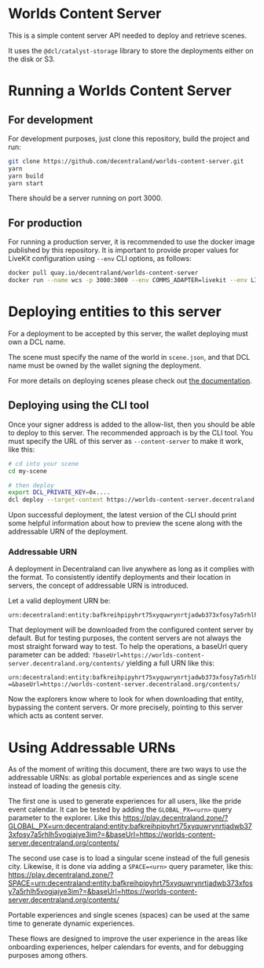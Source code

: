 # Worlds Content Server

This is a simple content server API needed to deploy and retrieve scenes.

It uses the `@dcl/catalyst-storage` library to store the deployments either on the disk or S3.


# Running a Worlds Content Server
## For development
For development purposes, just clone this repository, build the project and 
run:
```bash
git clone https://github.com/decentraland/worlds-content-server.git
yarn
yarn build
yarn start
```
There should be a server running on port 3000.

## For production
For running a production server, it is recommended to use the docker image 
published by this repository. It is important to provide proper values for 
LiveKit configuration using `--env` CLI options, as follows:
```bash
docker pull quay.io/decentraland/worlds-content-server
docker run --name wcs -p 3000:3000 --env COMMS_ADAPTER=livekit --env LIVEKIT_HOST=<your livekit url> --env LIVEKIT_API_KEY=<your api key> --env LIVEKIT_API_SECRET=<your secret>  quay.io/decentraland/worlds-content-server
```

# Deploying entities to this server

For a deployment to be accepted by this server, the wallet deploying must own a DCL name.

The scene must specify the name of the world in `scene.json`, and that DCL name must be owned by the wallet signing the deployment.

For more details on deploying scenes please check out [the documentation](https://docs.decentraland.org/creator/worlds/contributor/worlds/about/).


## Deploying using the CLI tool

Once your signer address is added to the allow-list, then you should be able to deploy to this server. The recommended approach is by the CLI tool. You must specify the URL of this server as `--content-server` to make it work, like this:

```bash
# cd into your scene
cd my-scene

# then deploy
export DCL_PRIVATE_KEY=0x....
dcl deploy --target-content https://worlds-content-server.decentraland.org
```

Upon successful deployment, the latest version of the CLI should print some helpful information about how to preview the scene along with the addressable URN of the deployment.

### Addressable URN

A deployment in Decentraland can live anywhere as long as it complies with the format. To consistently identify deployments and their location in servers, the concept of addressable URN is introduced.

Let a valid deployment URN be:
```
urn:decentraland:entity:bafkreihpipyhrt75xyquwrynrtjadwb373xfosy7a5rhlh5vogjajye3im
```

That deployment will be downloaded from the configured content server by default. But for testing purposes, the content servers are not always the most straight forward way to test. To help the operations, a baseUrl query parameter can be added: `?baseUrl=https://worlds-content-server.decentraland.org/contents/` yielding a full URN like this:

```
urn:decentraland:entity:bafkreihpipyhrt75xyquwrynrtjadwb373xfosy7a5rhlh5vogjajye3im?=&baseUrl=https://worlds-content-server.decentraland.org/contents/
```

Now the explorers know where to look for when downloading that entity, bypassing the content servers. Or more precisely, pointing to this server which acts as content server.

# Using Addressable URNs

As of the moment of writing this document, there are two ways to use the addressable URNs: as global portable experiences and as single scene instead of loading the genesis city.

The first one is used to generate experiences for all users, like the pride event calendar. It can be tested by adding the `GLOBAL_PX=<urn>` query parameter to the explorer. Like this https://play.decentraland.zone/?GLOBAL_PX=urn:decentraland:entity:bafkreihpipyhrt75xyquwrynrtjadwb373xfosy7a5rhlh5vogjajye3im?=&baseUrl=https://worlds-content-server.decentraland.org/contents/

The second use case is to load a singular scene instead of the full genesis city. Likewise, it is done via adding a `SPACE=<urn>` query parameter, like this: https://play.decentraland.zone/?SPACE=urn:decentraland:entity:bafkreihpipyhrt75xyquwrynrtjadwb373xfosy7a5rhlh5vogjajye3im?=&baseUrl=https://worlds-content-server.decentraland.org/contents/

Portable experiences and single scenes (spaces) can be used at the same time to generate dynamic experiences.

These flows are designed to improve the user experience in the areas like onboarding experiences, helper calendars for events, and for debugging purposes among others.
